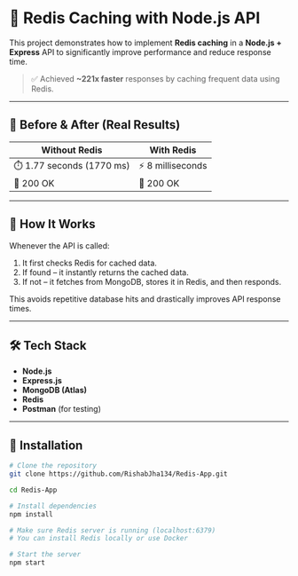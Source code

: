# 🚀 Redis Caching with Node.js API

This project demonstrates how to implement **Redis caching** in a **Node.js + Express** API to significantly improve performance and reduce response time.

> ✅ Achieved **~221x faster** responses by caching frequent data using Redis.

---

## 📸 Before & After (Real Results)

| Without Redis        | With Redis        |
|----------------------|-------------------|
| ⏱️ 1.77 seconds (1770 ms) | ⚡ 8 milliseconds      |
| 📡 200 OK             | 📡 200 OK           |

---

## 🧠 How It Works

Whenever the API is called:

1. It first checks Redis for cached data.
2. If found – it instantly returns the cached data.
3. If not – it fetches from MongoDB, stores it in Redis, and then responds.

This avoids repetitive database hits and drastically improves API response times.

---

## 🛠️ Tech Stack

- **Node.js**
- **Express.js**
- **MongoDB (Atlas)**
- **Redis**
- **Postman** (for testing)

---

## 🚦 Installation

```bash
# Clone the repository
git clone https://github.com/RishabJha134/Redis-App.git

cd Redis-App

# Install dependencies
npm install

# Make sure Redis server is running (localhost:6379)
# You can install Redis locally or use Docker

# Start the server
npm start
